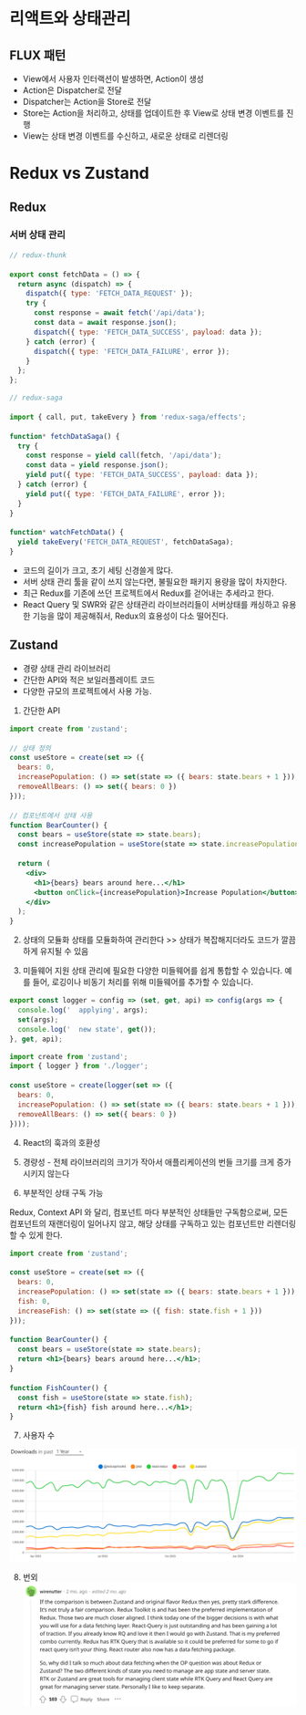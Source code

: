 # 리액트와 상태관리

## FLUX 패턴
- View에서 사용자 인터랙션이 발생하면, Action이 생성
- Action은 Dispatcher로 전달
- Dispatcher는 Action을 Store로 전달
- Store는 Action을 처리하고, 상태를 업데이트한 후 View로 상태 변경 이벤트를 진행
- View는 상태 변경 이벤트를 수신하고, 새로운 상태로 리렌더링

# Redux vs Zustand

## Redux

### 서버 상태 관리
```jsx
// redux-thunk

export const fetchData = () => {
  return async (dispatch) => {
    dispatch({ type: 'FETCH_DATA_REQUEST' });
    try {
      const response = await fetch('/api/data');
      const data = await response.json();
      dispatch({ type: 'FETCH_DATA_SUCCESS', payload: data });
    } catch (error) {
      dispatch({ type: 'FETCH_DATA_FAILURE', error });
    }
  };
};
```

```jsx
// redux-saga

import { call, put, takeEvery } from 'redux-saga/effects';

function* fetchDataSaga() {
  try {
    const response = yield call(fetch, '/api/data');
    const data = yield response.json();
    yield put({ type: 'FETCH_DATA_SUCCESS', payload: data });
  } catch (error) {
    yield put({ type: 'FETCH_DATA_FAILURE', error });
  }
}

function* watchFetchData() {
  yield takeEvery('FETCH_DATA_REQUEST', fetchDataSaga);
}
```

- 코드의 길이가 크고, 초기 세팅 신경쓸게 많다.
- 서버 상태 관리 툴을 같이 쓰지 않는다면, 불필요한 패키지 용량을 많이 차지한다.
- 최근 Redux를 기존에 쓰던 프로젝트에서 Redux를 걷어내는 추세라고 한다.
- React Query 및 SWR와 같은 상태관리 라이브러리들이 서버상태를 캐싱하고 유용한 기능을 많이 제공해줘서, Redux의 효용성이 다소 떨어진다.

## Zustand
- 경량 상태 관리 라이브러리
- 간단한 API와 적은 보일러플레이트 코드
- 다양한 규모의 프로젝트에서 사용 가능.


1. 간단한 API
```jsx
import create from 'zustand';

// 상태 정의
const useStore = create(set => ({
  bears: 0,
  increasePopulation: () => set(state => ({ bears: state.bears + 1 })),
  removeAllBears: () => set({ bears: 0 })
}));

// 컴포넌트에서 상태 사용
function BearCounter() {
  const bears = useStore(state => state.bears);
  const increasePopulation = useStore(state => state.increasePopulation);

  return (
    <div>
      <h1>{bears} bears around here...</h1>
      <button onClick={increasePopulation}>Increase Population</button>
    </div>
  );
}
```
2. 상태의 모듈화
상태를 모듈화하여 관리한다 >> 상태가 복잡해지더라도 코드가 깔끔하게 유지될 수 있음


3. 미들웨어 지원
상태 관리에 필요한 다양한 미들웨어를 쉽게 통합할 수 있습니다. 예를 들어, 로깅이나 비동기 처리를 위해 미들웨어를 추가할 수 있습니다.

```jsx
export const logger = config => (set, get, api) => config(args => {
  console.log('  applying', args);
  set(args);
  console.log('  new state', get());
}, get, api);
```

```jsx
import create from 'zustand';
import { logger } from './logger';

const useStore = create(logger(set => ({
  bears: 0,
  increasePopulation: () => set(state => ({ bears: state.bears + 1 })),
  removeAllBears: () => set({ bears: 0 })
})));

```

4. React의 훅과의 호환성
5. 경량성 - 전체 라이브러리의 크기가 작아서 애플리케이션의 번들 크기를 크게 증가시키지 않는다

6. 부분적인 상태 구독 가능

Redux, Context API 와 달리, 컴포넌트 마다 부분적인 상태들만 구독함으로써, 모든 컴포넌트의 재랜더링이 일어나지 않고, 해당 상태를 구독하고 있는 컴포넌트만 리렌더링 할 수 있게 한다.

```jsx
import create from 'zustand';

const useStore = create(set => ({
  bears: 0,
  increasePopulation: () => set(state => ({ bears: state.bears + 1 })),
  fish: 0,
  increaseFish: () => set(state => ({ fish: state.fish + 1 }))
}));

function BearCounter() {
  const bears = useStore(state => state.bears);
  return <h1>{bears} bears around here...</h1>;
}

function FishCounter() {
  const fish = useStore(state => state.fish);
  return <h1>{fish} fish around here...</h1>;
}
```

7. 사용자 수

![alt text](image.png)

8. 번외
![alt text](image-1.png)